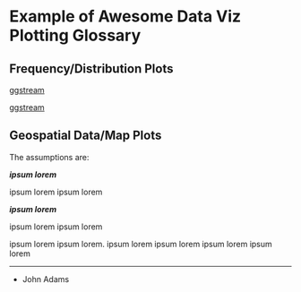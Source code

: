#  Example of Awesome Data Viz Plotting Glossary 


## Frequency/Distribution Plots

[ggstream](https://github.com/davidsjoberg/ggstream)  

[ggstream](https://github.com/davidsjoberg/ggstream)  



## Geospatial Data/Map Plots


The assumptions are:

**_ipsum lorem_**

ipsum lorem ipsum lorem

**_ipsum lorem_**

ipsum lorem ipsum lorem

ipsum lorem ipsum lorem. ipsum lorem ipsum lorem ipsum lorem ipsum lorem


* * *


* John Adams
